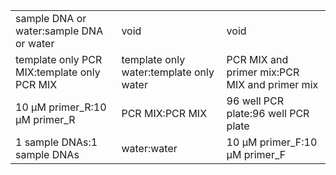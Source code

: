 ||||
|----|----|----|
|sample DNA or water:sample DNA or water|void|void|
|template only PCR MIX:template only PCR MIX|template only water:template only water|PCR MIX and primer mix:PCR MIX and primer mix|
|10 μM primer_R:10 μM primer_R|PCR MIX:PCR MIX|96 well PCR plate:96 well PCR plate|
|1 sample DNAs:1 sample DNAs|water:water|10 μM primer_F:10 μM primer_F|
